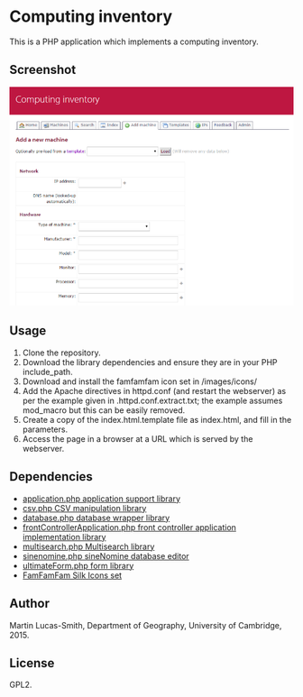 Computing inventory
===================

This is a PHP application which implements a computing inventory.

Screenshot
----------

![Screenshot](screenshot.png)


Usage
-----

1. Clone the repository.
2. Download the library dependencies and ensure they are in your PHP include_path.
3. Download and install the famfamfam icon set in /images/icons/
4. Add the Apache directives in httpd.conf (and restart the webserver) as per the example given in .httpd.conf.extract.txt; the example assumes mod_macro but this can be easily removed.
5. Create a copy of the index.html.template file as index.html, and fill in the parameters.
6. Access the page in a browser at a URL which is served by the webserver.


Dependencies
------------

* [application.php application support library](http://download.geog.cam.ac.uk/projects/application/)
* [csv.php CSV manipulation library](http://download.geog.cam.ac.uk/projects/csv/)
* [database.php database wrapper library](http://download.geog.cam.ac.uk/projects/database/)
* [frontControllerApplication.php front controller application implementation library](http://download.geog.cam.ac.uk/projects/frontcontrollerapplication/)
* [multisearch.php Multisearch library](http://download.geog.cam.ac.uk/projects/multisearch/)
* [sinenomine.php sineNomine database editor](http://download.geog.cam.ac.uk/projects/sinenomine/)
* [ultimateForm.php form library](http://download.geog.cam.ac.uk/projects/ultimateform/)
* [FamFamFam Silk Icons set](http://www.famfamfam.com/lab/icons/silk/)


Author
------

Martin Lucas-Smith, Department of Geography, University of Cambridge, 2015.


License
-------

GPL2.

